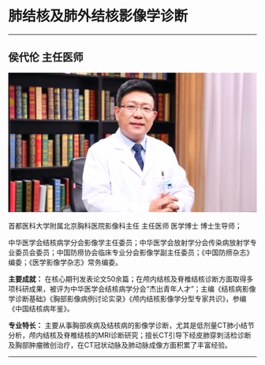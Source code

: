 # 肺结核及肺外结核影像学诊断

---

## 侯代伦 主任医师

![1679224222468](image/c04_019/1679224222468.png)

首都医科大学附属北京胸科医院影像科主任 主任医师 医学博士 博士生导师；

中华医学会结核病学分会影像学主任委员；中华医学会放射学分会传染病放射学专业委员会委员；中国防痨协会临床专业分会影像学副主任委员；《中国防痨杂志》编委；《医学影像学杂志》常务编委。


**主要成就：** 在核心期刊发表论文50余篇；在颅内结核及脊椎结核诊断方面取得多项科研成果，被评为中华医学会结核病学分会“杰出青年人才”；主编《结核病影像学诊断基础》《胸部影像病例讨论实录》《颅内结核影像学分型专家共识》，参编《中国结核病年鉴》。


**专业特长：** 主要从事胸部疾病及结核病的影像学诊断，尤其是低剂量CT肺小结节分析，颅内结核及脊椎结核的MRI诊断研究；擅长CT引导下经皮肺穿刺活检诊断及胸部肿瘤微创治疗，在CT冠状动脉及肺动脉成像方面积累了丰富经验。

---
